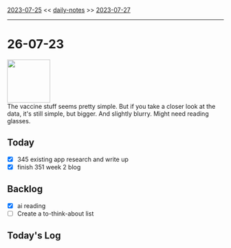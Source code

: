 [2023-07-25](daily_notes/2023-07-25) << [daily-notes](notes/daily-notes.md) >> [2023-07-27](daily_notes/2023-07-27)

---
# 26-07-23
<img src='https://imgs.xkcd.com/comics/anti_vaxxers.png' height=100>
<br>The vaccine stuff seems pretty simple. But if you take a closer look at the data, it's still simple, but bigger. And slightly blurry. Might need reading glasses.

## Today
- [x] 345 existing app research and write up
- [x] finish 351 week 2 blog

## Backlog
- [x] ai reading
- [ ] Create a to-think-about list

## Today's Log
